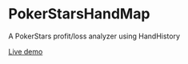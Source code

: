 # PokerStarsHandMap
A PokerStars profit/loss analyzer using HandHistory

[Live demo](https://mhollingshead.github.io/PokerStarsHandMap/)
